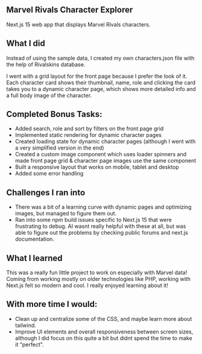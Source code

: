 ## Marvel Rivals Character Explorer

Next.js 15 web app that displays Marvel Rivals characters.

## What I did

Instead of using the sample data, I created my own characters.json file with the help of Rivalskins database.

I went with a grid layout for the front page because I prefer the look of it. Each character card shows their thumbnail, name, role and clicking the card takes you to a dynamic character page, which shows more detailed info and a full body image of the character.

## Completed Bonus Tasks:
- Added search, role and sort by filters on the front page grid
- Implemented static rendering for dynamic character pages
- Created loading state for dynamic character pages (although I went with a very simplified version in the end)
- Created a custom image component which uses loader spinners and made front page grid & character page images use the same component 
- Built a responsive layout that works on mobile, tablet and desktop
- Added some error handling

## Challenges I ran into

- There was a bit of a learning curve with dynamic pages and optimizing images, but managed to figure them out.
- Ran into some npm build issues specific to Next.js 15 that were frustrating to debug. AI wasnt really helpful with these at all, but was able to figure out the problems by checking public forums and next.js documentation.

## What I learned

This was a really fun little project to work on especially with Marvel data! Coming from working mostly on older technologies like PHP, working with Next.js felt so modern and cool. I really enjoyed learning about it!

## With more time I would:
- Clean up and centralize some of the CSS, and maybe learn more about tailwind. 
- Improve UI elements and overall responsiveness between screen sizes, although I did focus on this quite a bit but didnt spend the time to make it "perfect".